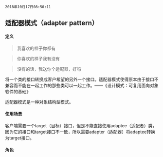 `2018年10月17日08:50:11`

## 适配器模式（adapter pattern）

#### 定义

>我喜欢的样子你都有

>你喜欢的样子我有没有

>没有的话，我送你个适配器，好吗

将一个类的接口转换成客户希望的另外一个接口。适配器模式使得原本由于接口不兼容而不能在一起工作的那些类可以一起工作。——《设计模式：可复用面向对象软件的基础》

适配器模式是一种对象结构型模式。

#### 使用场景

客户端需要一个target（目标）接口，但是不能直接使用adaptee（适配者）类，因为它的接口和target接口不一致，所以需要adapter（适配器）将adaptee转换为target接口。

#### 角色



